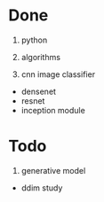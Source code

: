 # Done

1. python

2. algorithms

3. cnn image classifier
- densenet
- resnet
- inception module

# Todo

1. generative model
- ddim study
